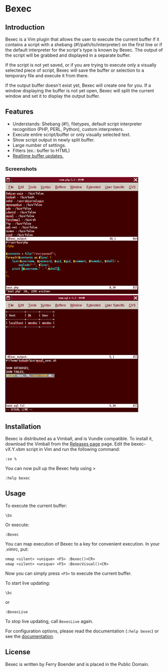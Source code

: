 Bexec
=====

Introduction
------------

Bexec is a Vim plugin that allows the user to execute the current buffer if it
contains a script with a shebang (#!/path/to/interpreter) on the first line or
if the default interpreter for the script's type is known by Bexec. The output
of the script will be grabbed and displayed in a separate buffer.

If the script is not yet saved, or if you are trying to execute only a visually
selected piece of script, Bexec will save the buffer or selection to a
temporary file and execute it from there.

If the output buffer doesn't exist yet, Bexec will create one for you. If a
window displaying the buffer is not yet open, Bexec will split the current
window and set it to display the output buffer.


Features
--------

* Understands: Shebang (#!), filetypes, default script interpreter recognition (PHP, PERL, Python), custom interpreters.
* Execute entire script/buffer or only visually selected text.
* Show script output in newly split buffer.
* Large number of settings.
* Filters (ex.: buffer to HTML)
* [Realtime buffer updates.](http://f.cl.ly/items/331H3h1m1V2e1s2t3R3a/bexec_live.gif)

### Screenshots

![](https://raw.githubusercontent.com/fboender/bexec/master/contrib/bexec_scrsht_1.png)
![](https://raw.githubusercontent.com/fboender/bexec/master/contrib/bexec_scrsht_2.png)


Installation
------------

Bexec is distributed as a Vimball, and is Vundle compatible. To install it,
download the Vimball from the [Releases
page](https://github.com/fboender/bexec/releases) page.  Edit the
bexec-vX.Y.vbm script in Vim and run the following command:

    :so %

You can now pull up the Bexec help using >
        
    :help bexec


Usage
-----

To execute the current buffer:

    \bx

Or execute:

    :Bexec

You can map execution of Bexec to a key for convenient execution. In your .vimrc, put:

    nmap <silent> <unique> <F5> :Bexec()<CR>
    vmap <silent> <unique> <F5> :BexecVisual()<CR>

Now you can simply press `<F5>` to execute the current buffer.

To start live updating:

    \bc

or

    :BexecLive

To stop live updating, call `BexecLive` again.

For configuration options, please read the documentation (`:help bexec`) or
see the [documentation](doc/bexec.txt).


License
-------

Bexec is written by Ferry Boender and is placed in the Public Domain.


